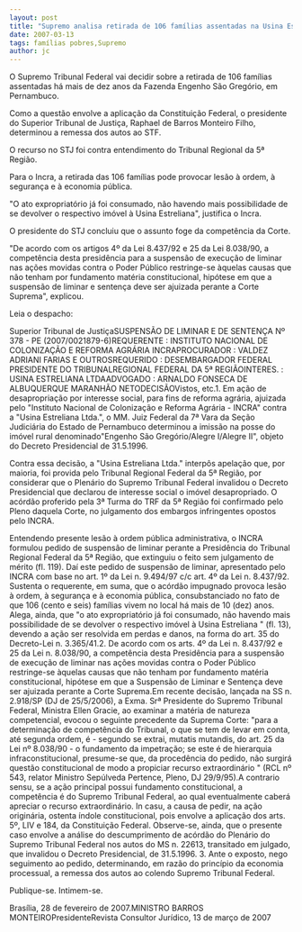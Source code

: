 ```yaml
---
layout: post
title: "Supremo analisa retirada de 106 famílias assentadas na Usina Estreliana"
date: 2007-03-13
tags: famílias pobres,Supremo
author: jc
---
```

O Supremo Tribunal Federal vai decidir sobre a retirada de 106 fam&iacute;lias assentadas h&aacute; mais de dez anos da Fazenda Engenho S&atilde;o Greg&oacute;rio, em Pernambuco.

Como a quest&atilde;o envolve a aplica&ccedil;&atilde;o da Constitui&ccedil;&atilde;o Federal, o presidente do Superior Tribunal de Justi&ccedil;a, Raphael de Barros Monteiro Filho, determinou a remessa dos autos ao STF.

O recurso no STJ foi contra entendimento do Tribunal Regional da 5&ordf; Regi&atilde;o.

Para o Incra, a retirada das 106 fam&iacute;lias pode provocar les&atilde;o &agrave; ordem, &agrave; seguran&ccedil;a e &agrave; economia p&uacute;blica.

"O ato expropriat&oacute;rio j&aacute; foi consumado, n&atilde;o havendo mais possibilidade de se devolver o respectivo im&oacute;vel &agrave; Usina Estreliana", justifica o Incra.

O presidente do STJ concluiu que o assunto foge da compet&ecirc;ncia da Corte.

"De acordo com os artigos 4&ordm; da Lei 8.437/92 e 25 da Lei 8.038/90, a compet&ecirc;ncia desta presid&ecirc;ncia para a suspens&atilde;o de execu&ccedil;&atilde;o de liminar nas a&ccedil;&otilde;es movidas contra o Poder P&uacute;blico restringe-se &agrave;quelas causas que n&atilde;o tenham por fundamento mat&eacute;ria constitucional, hip&oacute;tese em que a suspens&atilde;o de liminar e senten&ccedil;a deve ser ajuizada perante a Corte Suprema", explicou.

Leia o despacho:

Superior Tribunal de Justi&ccedil;aSUSPENS&Atilde;O DE LIMINAR E DE SENTEN&Ccedil;A N&ordm; 378 - PE (2007/0021879-6)REQUERENTE : INSTITUTO NACIONAL DE COLONIZA&Ccedil;&Atilde;O E REFORMA AGR&Aacute;RIA INCRAPROCURADOR : VALDEZ ADRIANI FARIAS E OUTROSREQUERIDO : DESEMBARGADOR FEDERAL PRESIDENTE DO TRIBUNALREGIONAL FEDERAL DA 5&ordf; REGI&Atilde;OINTERES. : USINA ESTRELIANA LTDAADVOGADO : ARNALDO FONSECA DE ALBUQUERQUE MARANH&Atilde;O NETODECIS&Atilde;OVistos, etc.1. Em a&ccedil;&atilde;o de desapropria&ccedil;&atilde;o por interesse social, para fins de reforma agr&aacute;ria, ajuizada pelo "Instituto Nacional de Coloniza&ccedil;&atilde;o e Reforma Agr&aacute;ria - INCRA" contra a "Usina Estreliana Ltda.", o MM. Juiz Federal da 7&ordf; Vara da Se&ccedil;&atilde;o Judici&aacute;ria do Estado de Pernambuco determinou a imiss&atilde;o na posse do im&oacute;vel rural denominado"Engenho S&atilde;o Greg&oacute;rio/Alegre I/Alegre II", objeto do Decreto Presidencial de 31.5.1996.

Contra essa decis&atilde;o, a "Usina Estreliana Ltda." interp&ocirc;s apela&ccedil;&atilde;o que, por maioria, foi provida pelo Tribunal Regional Federal da 5&ordf; Regi&atilde;o, por considerar que o Plen&aacute;rio do Supremo Tribunal Federal invalidou o Decreto Presidencial que declarou de interesse social o im&oacute;vel desapropriado. O ac&oacute;rd&atilde;o proferido pela 3&ordf; Turma do TRF da 5&ordf; Regi&atilde;o foi confirmado pelo Pleno daquela Corte, no julgamento dos embargos infringentes opostos pelo INCRA.

Entendendo presente les&atilde;o &agrave; ordem p&uacute;blica administrativa, o INCRA formulou pedido de suspens&atilde;o de liminar perante a Presid&ecirc;ncia do Tribunal Regional Federal da 5&ordf; Regi&atilde;o, que extinguiu o feito sem julgamento de m&eacute;rito (fl. 119). Da&iacute; este pedido de suspens&atilde;o de liminar, apresentado pelo INCRA com base no art. 1&ordm; da Lei n. 9.494/97 c/c art. 4&ordm; da Lei n. 8.437/92. Sustenta o requerente, em suma, que o ac&oacute;rd&atilde;o impugnado provoca les&atilde;o &agrave; ordem, &agrave; seguran&ccedil;a e &agrave; economia p&uacute;blica, consubstanciado no fato de que 106 (cento e seis) fam&iacute;lias vivem no local h&aacute; mais de 10 (dez) anos. Alega, ainda, que "o ato expropriat&oacute;rio j&aacute; foi consumado, n&atilde;o havendo mais possibilidade de se devolver o respectivo im&oacute;vel &agrave; Usina Estreliana " (fl. 13), devendo a a&ccedil;&atilde;o ser resolvida em perdas e danos, na forma do art. 35 do Decreto-Lei n. 3.365/41.2. De acordo com os arts. 4&ordm; da Lei n. 8.437/92 e 25 da Lei n. 8.038/90, a compet&ecirc;ncia desta Presid&ecirc;ncia para a suspens&atilde;o de execu&ccedil;&atilde;o de liminar nas a&ccedil;&otilde;es movidas contra o Poder P&uacute;blico restringe-se &agrave;quelas causas que n&atilde;o tenham por fundamento mat&eacute;ria constitucional, hip&oacute;tese em que a Suspens&atilde;o de Liminar e Senten&ccedil;a deve ser ajuizada perante a Corte Suprema.Em recente decis&atilde;o, lan&ccedil;ada na SS n. 2.918/SP (DJ de 25/5/2006), a Exma. Sr&ordf; Presidente do Supremo Tribunal Federal, Ministra Ellen Gracie, ao examinar a mat&eacute;ria de natureza competencial, evocou o seguinte precedente da Suprema Corte: "para a determina&ccedil;&atilde;o de compet&ecirc;ncia do Tribunal, o que se tem de levar em conta, at&eacute; segunda ordem, &eacute; - segundo se extrai, mutatis mutandis, do art. 25 da Lei n&ordm; 8.038/90 - o fundamento da impetra&ccedil;&atilde;o; se este &eacute; de hierarquia infraconstitucional, presume-se que, da proced&ecirc;ncia do pedido, n&atilde;o surgir&aacute; quest&atilde;o constitucional de modo a propiciar recurso extraordin&aacute;rio " (RCL n&ordm; 543, relator Ministro Sep&uacute;lveda Pertence, Pleno, DJ 29/9/95).A contrario sensu, se a a&ccedil;&atilde;o principal possui fundamento constitucional, a compet&ecirc;ncia &eacute; do Supremo Tribunal Federal, ao qual eventualmente caber&aacute; apreciar o recurso extraordin&aacute;rio. In casu, a causa de pedir, na a&ccedil;&atilde;o origin&aacute;ria, ostenta &iacute;ndole constitucional, pois envolve a aplica&ccedil;&atilde;o dos arts. 5&ordm;, LIV e 184, da Constitui&ccedil;&atilde;o Federal. Observe-se, ainda, que o presente caso envolve a an&aacute;lise do descumprimento de ac&oacute;rd&atilde;o do Plen&aacute;rio do Supremo Tribunal Federal nos autos do MS n. 22613, transitado em julgado, que invalidou o Decreto Presidencial, de 31.5.1996. 3. Ante o exposto, nego seguimento ao pedido, determinando, em raz&atilde;o do princ&iacute;pio da economia processual, a remessa dos autos ao colendo Supremo Tribunal Federal.

Publique-se. Intimem-se.

Bras&iacute;lia, 28 de fevereiro de 2007.MINISTRO BARROS MONTEIROPresidenteRevista Consultor Jur&iacute;dico, 13 de mar&ccedil;o de 2007 